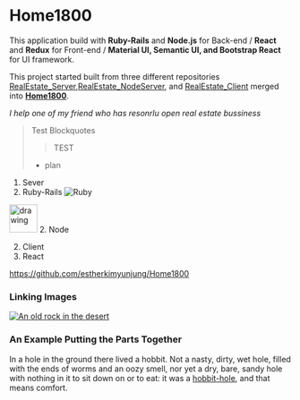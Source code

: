 # Home1800

This application build with **Ruby-Rails** and **Node.js** for Back-end / **React** and **Redux** for Front-end / **Material UI, Semantic UI, and Bootstrap React** for UI framework.

  This project started built from three different repositories [RealEstate_Server](https://github.com/estherkimyunjung/RealEstate_Server),[RealEstate_NodeServer](https://github.com/estherkimyunjung/RealEstate_NodeServer), and [RealEstate_Client](https://github.com/estherkimyunjung/RealEstate_Client) merged into **[Home1800](https://github.com/estherkimyunjung/Home1800)**.


*I help one of my friend who has resonrlu open real estate bussiness*

>Test Blockquotes
>> TEST
> - plan

1.  Sever
  1. Ruby-Rails ![Ruby](https://w0.pngwave.com/png/184/765/web-development-ruby-on-rails-programming-language-programmer-ruby-png-clip-art-thumbnail.png)
  <img src="https://w0.pngwave.com/png/184/765/web-development-ruby-on-rails-programming-language-programmer-ruby-png-clip-art-thumbnail.png" alt="drawing" width="50"/>
  2. Node

2. Client
  1. React

  <https://github.com/estherkimyunjung/Home1800>

  ### Linking Images ###
  [![An old rock in the desert](/assets/images/shiprock.jpg "Shiprock, New Mexico by Beau Rogers")](https://www.flickr.com/photos/beaurogers/31833779864/in/photolist-Qv3rFw-34mt9F-a9Cmfy-5Ha3Zi-9msKdv-o3hgjr-hWpUte-4WMsJ1-KUQ8N-deshUb-vssBD-6CQci6-8AFCiD-zsJWT-nNfsgB-dPDwZJ-bn9JGn-5HtSXY-6CUhAL-a4UTXB-ugPum-KUPSo-fBLNm-6CUmpy-4WMsc9-8a7D3T-83KJev-6CQ2bK-nNusHJ-a78rQH-nw3NvT-7aq2qf-8wwBso-3nNceh-ugSKP-4mh4kh-bbeeqH-a7biME-q3PtTf-brFpgb-cg38zw-bXMZc-nJPELD-f58Lmo-bXMYG-bz8AAi-bxNtNT-bXMYi-bXMY6-bXMYv)

  ### An Example Putting the Parts Together ###
In a hole in the ground there lived a hobbit. Not a nasty, dirty, wet hole, filled with the ends
of worms and an oozy smell, nor yet a dry, bare, sandy hole with nothing in it to sit down on or to
eat: it was a [hobbit-hole][1], and that means comfort.

[1]: <https://en.wikipedia.org/wiki/Hobbit#Lifestyle> "Hobbit lifestyles"

